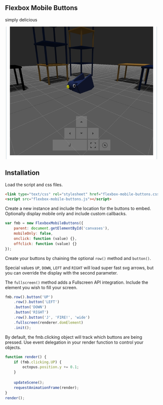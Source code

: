 ## Flexbox Mobile Buttons
simply delicious

![Flexbox Mobile Buttons](https://raw.githubusercontent.com/martyboggs/flexbox-mobile-buttons/master/screenshot.jpg "flexbox mobile buttons")

## Installation

Load the script and css files.

```html
<link type="text/css" rel="stylesheet" href="flexbox-mobile-buttons.css">
<script src="flexbox-mobile-buttons.js"></script>
```

Create a new instance and include the location for the buttons to embed. Optionally display mobile only and include custom callbacks.

```javascript
var fmb = new FlexboxMobileButtons({
	parent: document.getElementById('canvases'),
	mobileOnly: false,
	onclick: function (value) {},
	offclick: function (value) {}
});
```

Create your buttons by chaining the optional `row()` method and `button()`.

Special values `UP`, `DOWN`, `LEFT` and `RIGHT` will load super fast svg arrows, but you can override the display with the second parameter.

The `fullscreen()` method adds a Fullscreen API integration. Include the element you wish to fill your screen.

```javascript
fmb.row().button('UP')
	.row().button('LEFT')
	.button('DOWN')
	.button('RIGHT')
	.row().button('J', 'FIRE!', 'wide')
	.fullscreen(renderer.domElement)
	.init();
```

By default, the fmb.clicking object will track which buttons are being pressed. Use event delegation in your render function to control your objects.

```javascript
function render() {
	if (fmb.clicking.UP) {
		octopus.position.y += 0.1;
	}

	updateScene();
	requestAnimationFrame(render);
}
render();
```
